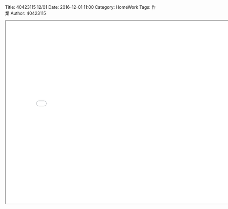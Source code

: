 Title: 40423115 12/01
Date: 2016-12-01 11:00
Category: HomeWork
Tags: 作業
Author: 40423115

<!-- PELICAN_END_SUMMARY -->


<iframe src="./../W10/40423115-2.html" width="800" height="600"></iframe>